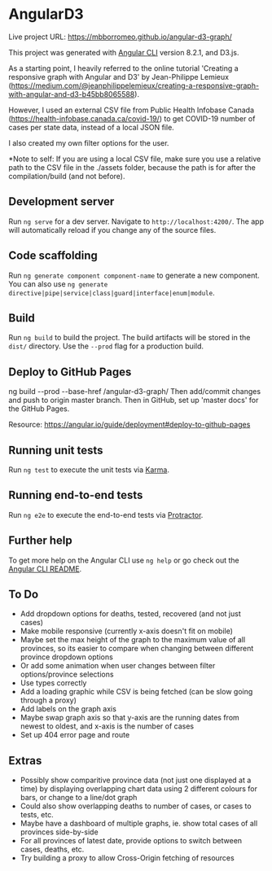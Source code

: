 # AngularD3

Live project URL:
https://mbborromeo.github.io/angular-d3-graph/

This project was generated with [Angular CLI](https://github.com/angular/angular-cli) version 8.2.1, and D3.js.

As a starting point, I heavily referred to the online tutorial 'Creating a responsive graph with Angular and D3' by Jean-Philippe Lemieux (https://medium.com/@jeanphilippelemieux/creating-a-responsive-graph-with-angular-and-d3-b45bb8065588).

However, I used an external CSV file from Public Health Infobase Canada (https://health-infobase.canada.ca/covid-19/) to get COVID-19 number of cases per state data, instead of a local JSON file.  

I also created my own filter options for the user.

*Note to self:  If you are using a local CSV file, make sure you use a relative path to the CSV file in the ./assets folder, because the path is for after the compilation/build (and not before).

## Development server

Run `ng serve` for a dev server. Navigate to `http://localhost:4200/`. The app will automatically reload if you change any of the source files.

## Code scaffolding

Run `ng generate component component-name` to generate a new component. You can also use `ng generate directive|pipe|service|class|guard|interface|enum|module`.

## Build

Run `ng build` to build the project. The build artifacts will be stored in the `dist/` directory. Use the `--prod` flag for a production build.

## Deploy to GitHub Pages

ng build --prod --base-href /angular-d3-graph/
Then add/commit changes and push to origin master branch.
Then in GitHub, set up 'master docs' for the GitHub Pages.

Resource: 
https://angular.io/guide/deployment#deploy-to-github-pages

## Running unit tests

Run `ng test` to execute the unit tests via [Karma](https://karma-runner.github.io).

## Running end-to-end tests

Run `ng e2e` to execute the end-to-end tests via [Protractor](http://www.protractortest.org/).

## Further help

To get more help on the Angular CLI use `ng help` or go check out the [Angular CLI README](https://github.com/angular/angular-cli/blob/master/README.md).

## To Do

- Add dropdown options for deaths, tested, recovered (and not just cases)
- Make mobile responsive (currently x-axis doesn't fit on mobile)
- Maybe set the max height of the graph to the maximum value of all provinces, so its easier to compare when changing between different province dropdown options
- Or add some animation when user changes between filter options/province selections
- Use types correctly
- Add a loading graphic while CSV is being fetched (can be slow going through a proxy)
- Add labels on the graph axis
- Maybe swap graph axis so that y-axis are the running dates from newest to oldest, and x-axis is the number of cases
- Set up 404 error page and route

## Extras

- Possibly show comparitive province data (not just one displayed at a time) by displaying overlapping chart data using 2 different colours for bars, or change to a line/dot graph
- Could also show overlapping deaths to number of cases, or cases to tests, etc.
- Maybe have a dashboard of multiple graphs, ie. show total cases of all provinces side-by-side
- For all provinces of latest date, provide options to switch between cases, deaths, etc.
- Try building a proxy to allow Cross-Origin fetching of resources